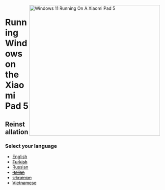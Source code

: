 <img align="right" src="https://raw.githubusercontent.com/erdilS/Port-Windows-11-Xiaomi-Pad-5/main/nabu.png" width="425" alt="Windows 11 Running On A Xiaomi Pad 5">

# Running Windows on the Xiaomi Pad 5

## Reinstallation

### Select your language

- [English](English/reinstall-en.md)
- ~~[Turkish](English/reinstall-en.md)~~
- [Russian](Russian/reinstall-ru.md)
- ~~[Italian](English/reinstall-en.md)~~
- ~~[Ukrainian](English/reinstall-en.md)~~
- ~~[Vietnamese](English/reinstall-en.md)~~
